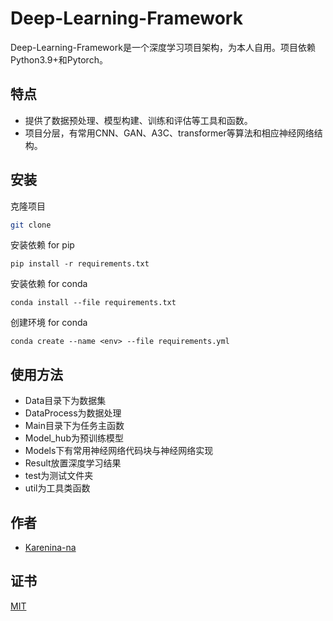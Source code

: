 # Deep-Learning-Framework
Deep-Learning-Framework是一个深度学习项目架构，为本人自用。项目依赖Python3.9+和Pytorch。
## 特点

- 提供了数据预处理、模型构建、训练和评估等工具和函数。
- 项目分层，有常用CNN、GAN、A3C、transformer等算法和相应神经网络结构。


## 安装

克隆项目

```bash
git clone
```

安装依赖 for pip

```shell
pip install -r requirements.txt
```

安装依赖 for conda

```shell
conda install --file requirements.txt
```

创建环境 for conda

```shell
conda create --name <env> --file requirements.yml
```


## 使用方法

- Data目录下为数据集
- DataProcess为数据处理
- Main目录下为任务主函数
- Model_hub为预训练模型
- Models下有常用神经网络代码块与神经网络实现
- Result放置深度学习结果
- test为测试文件夹
- util为工具类函数


## 作者

- [Karenina-na](https://github.com/Karenina-na)


## 证书

[MIT](https://choosealicense.com/licenses/mit/)